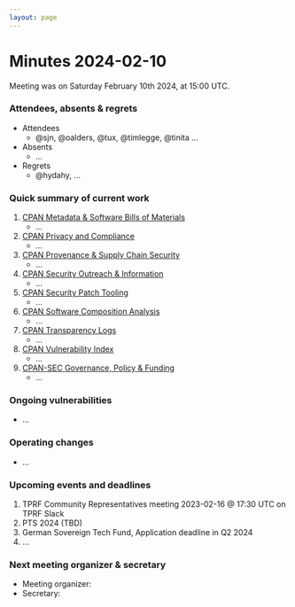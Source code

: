 ```yaml
---
layout: page
---
```


# Minutes 2024-02-10

Meeting was on Saturday February 10th 2024, at 15:00 UTC.


### Attendees, absents & regrets

- Attendees
    - @sjn, @oalders, @tux, @timlegge, @tinita …
- Absents
    - …
- Regrets
    - @hydahy, …

### Quick summary of current work

1. [CPAN Metadata & Software Bills of Materials](https://github.com/orgs/CPAN-Security/projects/1)
    - …
2. [CPAN Privacy and Compliance](https://github.com/orgs/CPAN-Security/projects/9)
    - …
3. [CPAN Provenance & Supply Chain Security](https://github.com/orgs/CPAN-Security/projects/3)
    - …
4. [CPAN Security Outreach & Information](https://github.com/orgs/CPAN-Security/projects/12)
    - …
5. [CPAN Security Patch Tooling](https://github.com/orgs/CPAN-Security/projects/11)
    - …
6. [CPAN Software Composition Analysis](https://github.com/orgs/CPAN-Security/projects/6)
    - …
7. [CPAN Transparency Logs](https://github.com/orgs/CPAN-Security/projects/2)
    - …
8. [CPAN Vulnerability Index](https://github.com/orgs/CPAN-Security/projects/10)
    - …
9. [CPAN-SEC Governance, Policy & Funding](https://github.com/orgs/CPAN-Security/projects/7)
    - …

### Ongoing vulnerabilities

- …

### Operating changes

- …

### Upcoming events and deadlines


1. TPRF Community Representatives meeting 2023-02-16 @ 17:30 UTC on TPRF Slack
2. PTS 2024 (TBD)
3. German Sovereign Tech Fund, Application deadline in Q2 2024
4. …

### Next meeting organizer & secretary

- Meeting organizer: 
- Secretary: 

